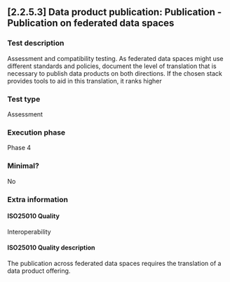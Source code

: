 
## [2.2.5.3] Data product publication: Publication - Publication on federated data spaces
 
### Test description
Assessment and compatibility testing. As federated data spaces might use different standards and policies, document the level of translation that is necessary to publish data products on both directions. If the chosen stack provides tools to aid in this translation, it ranks higher
 
### Test type
Assessment
 
### Execution phase
Phase 4
 
### Minimal?
No
 
### Extra information
#### ISO25010 Quality
Interoperability
#### ISO25010 Quality description
The publication across federated data spaces requires the translation of a data product offering.
    